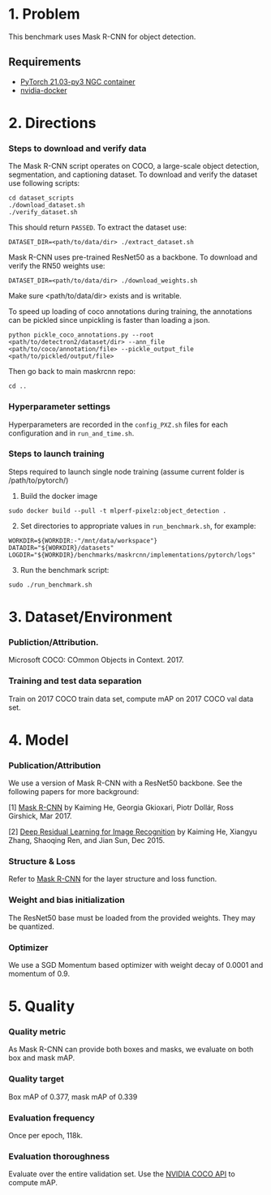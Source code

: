 # 1. Problem 
This benchmark uses Mask R-CNN for object detection.

## Requirements

* [PyTorch 21.03-py3 NGC container](https://ngc.nvidia.com/registry/nvidia-pytorch)
* [nvidia-docker](https://github.com/NVIDIA/nvidia-docker)

# 2. Directions

### Steps to download and verify data
The Mask R-CNN script operates on COCO, a large-scale object detection, segmentation, and captioning dataset.
To download and verify the dataset use following scripts:
   
    cd dataset_scripts
    ./download_dataset.sh
    ./verify_dataset.sh

This should return `PASSED`. 
To extract the dataset use:
   
    DATASET_DIR=<path/to/data/dir> ./extract_dataset.sh

Mask R-CNN uses pre-trained ResNet50 as a backbone. 
To download and verify the RN50 weights use:
 
    DATASET_DIR=<path/to/data/dir> ./download_weights.sh 

Make sure <path/to/data/dir> exists and is writable.

To speed up loading of coco annotations during training, the annotations can be pickled since unpickling is faster than loading a json.

    python pickle_coco_annotations.py --root <path/to/detectron2/dataset/dir> --ann_file <path/to/coco/annotation/file> --pickle_output_file <path/to/pickled/output/file>

Then go back to main maskrcnn repo:

    cd .. 

### Hyperparameter settings

Hyperparameters are recorded in the `config_PXZ.sh` files for each configuration and in `run_and_time.sh`.

### Steps to launch training


Steps required to launch single node training (assume current folder is /path/to/pytorch/)

1. Build the docker image
```
sudo docker build --pull -t mlperf-pixelz:object_detection .
```

2. Set directories to appropriate values in `run_benchmark.sh`, for example:

```
WORKDIR=${WORKDIR:-"/mnt/data/workspace"}
DATADIR="${WORKDIR}/datasets"
LOGDIR="${WORKDIR}/benchmarks/maskrcnn/implementations/pytorch/logs"
```

3. Run the benchmark script:
```
sudo ./run_benchmark.sh
```


# 3. Dataset/Environment
### Publiction/Attribution.
Microsoft COCO: COmmon Objects in Context. 2017.

### Training and test data separation
Train on 2017 COCO train data set, compute mAP on 2017 COCO val data set.


# 4. Model
### Publication/Attribution

We use a version of Mask R-CNN with a ResNet50 backbone. See the following papers for more background:

[1] [Mask R-CNN](https://arxiv.org/abs/1703.06870) by Kaiming He, Georgia Gkioxari, Piotr Dollár, Ross Girshick, Mar 2017.

[2] [Deep Residual Learning for Image Recognition](https://arxiv.org/abs/1512.03385) by Kaiming He, Xiangyu Zhang, Shaoqing Ren, and Jian Sun, Dec 2015.


### Structure & Loss
Refer to [Mask R-CNN](https://arxiv.org/abs/1703.06870) for the layer structure and loss function.


### Weight and bias initialization
The ResNet50 base must be loaded from the provided weights. They may be quantized.


### Optimizer
We use a SGD Momentum based optimizer with weight decay of 0.0001 and momentum of 0.9.


# 5. Quality
### Quality metric
As Mask R-CNN can provide both boxes and masks, we evaluate on both box and mask mAP.

### Quality target
Box mAP of 0.377, mask mAP of 0.339 

### Evaluation frequency
Once per epoch, 118k.

### Evaluation thoroughness
Evaluate over the entire validation set. Use the [NVIDIA COCO API](https://github.com/NVIDIA/cocoapi/) to compute mAP.
